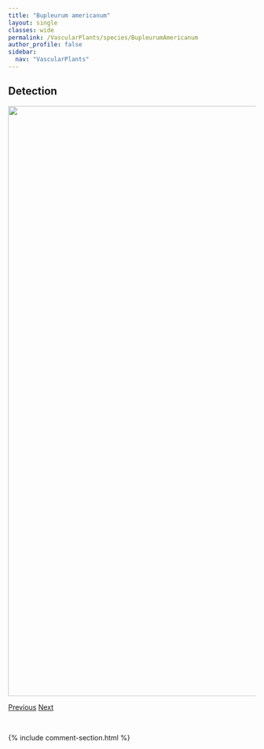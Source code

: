 ```yaml
---
title: "Bupleurum americanum"
layout: single
classes: wide
permalink: /VascularPlants/species/BupleurumAmericanum
author_profile: false
sidebar:
  nav: "VascularPlants"
---
```


<h2>Detection</h2>

<a href="https://drive.google.com/uc?export=view&id=1UWoLj0-RlpHO8hMdVnjCWUK2ValaCmSo">
<img src="https://drive.google.com/uc?export=view&id=1UWoLj0-RlpHO8hMdVnjCWUK2ValaCmSo" height = "1200" width = "800">
</a>


<a href="/DevelopmentWebsite/VascularPlants/species/BromusTectorum" class="pagination--pager" title="Bromus tectorum">Previous</a> <a href="/DevelopmentWebsite/VascularPlants/species/CalamagrostisCanadensis" class="pagination--pager" title="Calamagrostis canadensis">Next</a>

<p>&nbsp;</p>

{% include comment-section.html %}
